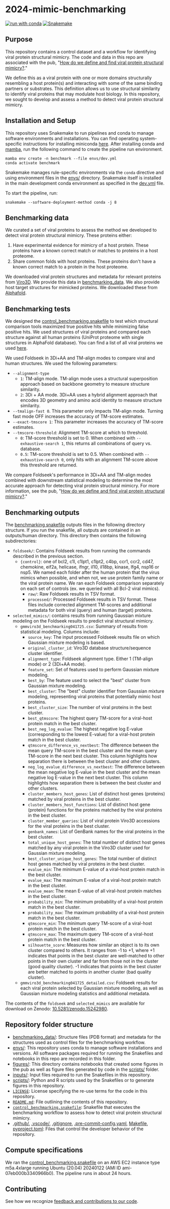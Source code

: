 # 2024-mimic-benchmarking

[![run with conda](http://img.shields.io/badge/run%20with-conda-3EB049?labelColor=000000&logo=anaconda)](https://docs.conda.io/projects/miniconda/en/latest/)
[![Snakemake](https://img.shields.io/badge/snakemake--green)](https://snakemake.readthedocs.io/en/stable/)

## Purpose

This repository contains a control dataset and a workflow for identifying viral protein structural mimicry.
The code and data in this repo are associated with the pub, "[How do we define and find viral protein structural mimicry?](https://doi.org/10.57844/arcadia-1eu9-gcsx)."

We define this as a viral protein with one or more domains structurally resembling a host protein(s) and interacting with some of the same binding partners or substrates.
This definition allows us to use structural similarity to identify viral proteins that may modulate host biology.
In this repository, we sought to develop and assess a method to detect viral protein structural mimicry.


## Installation and Setup

This repository uses Snakemake to run pipelines and conda to manage software environments and installations. You can find operating system-specific instructions for installing miniconda [here](https://docs.conda.io/projects/miniconda/en/latest/). After installing conda and [mamba](https://mamba.readthedocs.io/en/latest/), run the following command to create the pipeline run environment.

```{bash}
mamba env create -n benchmark --file envs/dev.yml
conda activate benchmark
```

Snakemake manages rule-specific environments via the `conda` directive and using environment files in the [envs/](./envs/) directory. Snakemake itself is installed in the main development conda environment as specified in the [dev.yml](./envs/dev.yml) file.

To start the pipeline, run:

```{bash}
snakemake --software-deployment-method conda -j 8
```

## Benchmarking data

We curated a set of viral proteins to assess the method we developed to detect viral protein structural mimicry.
These proteins either:
1. Have experimental evidence for mimicry of a host protein. These proteins have a known correct match or matches to proteins in a host proteome.
2. Share common folds with host proteins. These proteins don't have a known correct match to a protein in the host proteome.

We downloaded viral protein structures and metadata for relevant proteins from [Viro3D](https://viro3d.cvr.gla.ac.uk).
We provide this data in [benchmarking_data](./benchmarking_data).
We also provide host target structures for mimicked proteins.
We downloaded these from [Alphafold](https://alphafold.ebi.ac.uk/).

## Benchmarking tests

We designed the [control_benchmarking.snakefile](./control_benchmarking.snakefile) to test which structural comparison tools maximized true positive hits while minimizing false positive hits.
We used structures of viral proteins and compared each structure against all human proteins (UniProt proteome with single structures in AlphaFold database).
You can find a list of all viral proteins we used [here](./benchmarking_data/controls/control_metadata.tsv).

We used Foldseek in 3Di+AA and TM-align modes to compare viral and human structures.
We used the following parameters:
* `--alignment-type`
    * `1`: TM-align mode. TM-align mode uses a structural superposition approach based on backbone geometry to measure structure similarity.
    * `2`: 3Di + AA mode.  3Di+AA uses a hybrid alignment approach that encodes 3D geometry and amino acid identity to measure structure similarity.
* `--tmalign-fast 0`. This parameter only impacts TM-align mode. Turning fast mode OFF increases the accuracy of TM-score estimates.
* `--exact-tmscore 1`: This parameter increases the accuracy of TM-score estimates.
* `--tmscore-threshold`: Alignment TM-score at which to threshold.
    * `0`: TM-score threshold is set to 0. When combined with `--exhaustive-search 1`, this returns all combinations of query vs. database. 
    * `0.5`: TM-score threshold is set to 0.5. When combined with `--exhaustive-search 0`, only hits with an alignment TM-score above this threshold are returned. 

We compare Foldseek's performance in 3Di+AA and TM-align modes combined with downstream statistical modeling to determine the most accurate approach for detecting viral protein structural mimicry.
For more information, see the pub, "[How do we define and find viral protein structural mimicry?](https://doi.org/10.57844/arcadia-1eu9-gcsx)." 

## Benchmarking outputs

The [benchmarking snakefile](./control_benchmarking.snakefile) outputs files in the following directory structure.
If you run the snakefile, all outputs are contained in an outputs/human directory.
This directory then contains the following subdirectories:
 
* `foldseek/`: Contains Foldseek results from running the commands described in the previous section.
    * `{control}`: one of bcl2, c1l, c1lpt1, c1lpt2, c4bp, ccr1, ccr2, cd47, chemokine, eif2a, helicase, ifngr, il10, il18bp, kinase, lfg4, nsp16 or nsp5. We named each folder after the human protein that the virus mimics when possible, and when not, we use protein family name or the viral protein name. We ran each Foldseek comparison separately on each set of controls (ex. we queried with all Bcl-2 viral mimics).
        * `raw/`: Raw Foldseek results in TSV format.
        * `processed/`: Processed Foldseek results in TSV format. These files include corrected alignment TM-scores and additional metadata for both viral (query) and human (target) proteins.
* `selected_mimics/`: contains results from running Gaussian mixture modeling on the Foldseek results to predict viral structural mimicry.
    * `gmmviro3d_benchmarking041725.csv`: Summary of results from statistical modeling. Columns include:
        * `source_key`: The input processed Foldseek results file on which Gaussian mixture modeling is based.
        * `original_cluster_id`: Viro3D database structure/sequence cluster identifier.
        * `alignment_type`: Foldseek alignment type. Either 1 (TM-align mode) or 2 (3Di+AA mode).
        * `feature_set`: Set of features used to perform Gaussian mixture modeling.
        * `best_by`: The feature used to select the "best" cluster from Gaussian mixture modeling.
        * `best_cluster`: The "best" cluster identifier from Gaussian mixture modeling, representing viral proteins that potentially mimic host proteins.
        * `best_cluster_size`: The number of viral proteins in the best cluster.
        * `best_qtmscore`: The highest query TM-score for a viral-host protein match in the best cluster.
        * `best_neg_log_evalue`: The highest negative log E-value (corresponding to the lowest E-value) for a viral-host protein match in the best cluster.
        * `qtmscore_difference_vs_nextbest`: The difference between the mean query TM-score in the best cluster and the mean query TM-score in the next best cluster. This column highlights how separation there is between the best cluster and other clusters.
        * `neg_log_evalue_difference_vs_nextbest`: The difference between the mean negative log E-value in the best cluster and the mean negative log E-value in the next best cluster. This column highlights how separation there is between the best cluster and other clusters.
        * `cluster_members_host_genes`: List of distinct host genes (proteins) matched by viral proteins in the best cluster.
        * `cluster_members_host_functions`: List of distinct host gene (protein) functions for the proteins matched by the viral proteins in the best cluster.
        * `cluster_member_queries`: List of viral protein Viro3D accessions for the viral proteins in the best cluster.
        * `genbank_names`: List of GenBank names for the viral proteins in the best cluster.
        * `total_unique_host_genes`: The total number of distinct host genes matched by any viral protein in the Viro3D cluster used for Gaussian mixture modeling.
        * `best_cluster_unique_host_genes`: The total number of distinct host genes matched by viral proteins in the best cluster.
        * `evalue_min`: The minimum E-value of a viral-host protein match in the best cluster.
        * `evalue_max`: The maximum E-value of a viral-host protein match in the best cluster.
        * `evalue_mean`: The mean E-value of all viral-host protein matches in the best cluster.
        * `probability_min`: The minimum probability of a viral-host protein match in the best cluster.
        * `probability_max`: The maximum probability of a viral-host protein match in the best cluster.
        * `qtmscore_min`: The minimum query TM-score of a viral-host protein match in the best cluster.
        * `qtmscore_max`: The maximum query TM-score of a viral-host protein match in the best cluster.
        * `silhouette_score`: Measures how similar an object is to its own cluster compared to others. It ranges from -1 to +1, where +1 indicates that points in the best cluster are well-matched to other points in their own cluster and far from those not in the cluster (good quality cluster). -1 indicates that points in the best cluster are better matched to points in another cluster (bad quality cluster).
    * `gmmviro3d_benchmarking041725_detailed.csv`: Foldseek results for each viral protein selected by Gaussian mixture modeling, as well as Gaussian mixture modeling statistics and additional metadata.

The contents of the `foldseek` and `selected_mimics` are available for download on Zenodo: [10.5281/zenodo.15242980](https://doi.org/10.5281/zenodo.15242980).

## Repository folder structure

* [benchmarking_data/](./benchmarking_data): Structure files (PDB format) and metadata for the structures used as control files for the benchmarking workflow.
* [envs/](./envs): This repository uses conda to manage software installations and versions. All software packages required for running the Snakefiles and notebooks in this repo are recorded in this folder.
* [figures/](./figures/): This directory contains notebooks that created some figures in the pub as well as figure files generated by code in the [scripts/](./scripts) folder.
* [inputs/](./inputs/): Input files required to run the Snakefiles in this repository.
* [scripts/](./scripts): Python and R scripts used by the Snakefiles or to generate figures in this repository.
* [`LICENSE`](./LICENSE): License specifying the re-use terms for the code in this repository.
* [`README.md`](./README.md): File outlining the contents of this repository.
* [`control_benchmarking.snakefile`](./control_benchmarking.snakefile): Snakefile that executes the benchmarking workflow to assess how to detect viral protein structural mimicry.
* [.github/](./.github), [.vscode/](./.vscode), [.gitignore](./.gitignore), [.pre-commit-config.yaml](./.pre-commit-config.yaml), [Makefile](./Makefile), [pyproject.toml](./pyproject.toml): Files that control the developer behavior of the repository.

## Compute specifications

We ran the [control_benchmarking.snakefile](control_benchmarking.snakefile) on an AWS EC2 instance type m5a.4xlarge running Ubuntu (20.04) 20240122 (AMI ID ami-07eb000b3340966b0).
The pipeline runs in about 24 hours.

## Contributing

See how we recognize [feedback and contributions to our code](https://github.com/Arcadia-Science/arcadia-software-handbook/blob/main/guides-and-standards/guide-credit-for-contributions.md).
